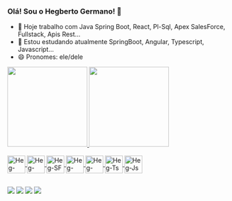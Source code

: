 ### Olá! Sou o Hegberto Germano! 👋

- 🔭 Hoje trabalho com Java Spring Boot, React, Pl-Sql, Apex SalesForce, Fullstack, Apis Rest...
- 🌱 Estou estudando atualmente SpringBoot, Angular, Typescript, Javascript...
- 😄 Pronomes: ele/dele

<div>
  <a href="https://github.com/hegbertoGermanoDev">
  <img height="180em" src="https://github-readme-stats.vercel.app/api?username=hegbertoGermanoDev&show_icons=true&theme-dracula&include_all_commits-true&count_private-true"/>
  <img height="180em" src="https://github-readme-stats.vercel.app/api/top-langs?username=hegbertoGermanoDev&layout-compact&langs_count=16&theme-dracula"/>
</div>
  
<div style="display: inline_block"><br>
  <img align="center" alt="Heg-Java" heigth="30" width="40" src="https://cdn.jsdelivr.net/gh/devicons/devicon/icons/java/java-original-wordmark.svg">
  <img align="center" alt="Heg-Ora" heigth="30" width="40" src="https://cdn.jsdelivr.net/gh/devicons/devicon/icons/oracle/oracle-original.svg">
  <img align="center" alt="Heg-SF" heigth="30" width="40" src="https://cdn.jsdelivr.net/gh/devicons/devicon/icons/salesforce/salesforce-original.svg">
  <img align="center" alt="Heg-Spr" heigth="30" width="40" src="https://cdn.jsdelivr.net/gh/devicons/devicon@latest/icons/spring/spring-original.svg">
  <img align="center" alt="Heg-Ang" heigth="30" width="40" src="https://cdn.jsdelivr.net/gh/devicons/devicon/icons/angularjs/angularjs-original.svg">
  <img align="center" alt="Heg-Ts" heigth="30" width="40" src="https://cdn.jsdelivr.net/gh/devicons/devicon/icons/typescript/typescript-original.svg">
  <img align="center" alt="Heg-Js" heigth="30" width="40" src="https://cdn.jsdelivr.net/gh/devicons/devicon/icons/javascript/javascript-original.svg">
</div>

##

<div>
  <a href="https://wa.me/5585988546320"><img src="https://img.shields.io/badge/WhatsApp-25D366?style=for-the-badge&logo=whatsapp&logoColor=white" target="_blank"></a>
  <a href="mailto:hegbertogcs@gmail.com"><img src="https://img.shields.io/badge/Gmail-D14836?style=for-the-badge&logo=gmail&logoColor=white" target="_blank"></a>
  <a href="https://www.instagram.com/hegbertogermano"><img src="https://img.shields.io/badge/Instagram-E4405F?style=for-the-badge&logo=instagram&logoColor=white" target="_blank"></a>
  <a href="https://twitter.com/hegbertogermano"><img src="https://img.shields.io/badge/Twitter-1DA1F2?style=for-the-badge&logo=twitter&logoColor=white" target="_blank"></a>
</div>
